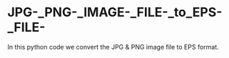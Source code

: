 # JPG-_PNG-_IMAGE-_FILE-_to_EPS-_FILE-
In this python code we convert the JPG &amp; PNG image file to EPS format.
